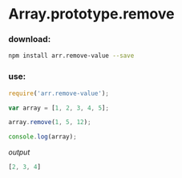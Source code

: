 # Array.prototype.remove

### download:

```bash
npm install arr.remove-value --save
```

### use: 

```javascript
require('arr.remove-value');

var array = [1, 2, 3, 4, 5];

array.remove(1, 5, 12);

console.log(array);
```

*output*

```javascript
[2, 3, 4]
```